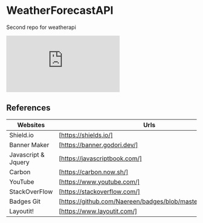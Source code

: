 # WeatherForecastAPI
Second repo for weatherapi

![banner](https://img.shields.io/github/languages/code-size/TimothyLai1121/Daily-Planner-Day.js)

## References

| Websites            | Urls                                                      |
| ------------------- | --------------------------------------------------------- |
| Shield.io           | [https://shields.io/]                                     |
| Banner Maker        | [https://banner.godori.dev/]                              |
| Javascript & Jquery | [https://javascriptbook.com/]                             |
| Carbon              | [https://carbon.now.sh/]                                  |
| YouTube             | [https://www.youtube.com/]                                |
| StackOverFlow       | [https://stackoverflow.com/]                              |
| Badges Git          | [https://github.com/Naereen/badges/blob/master/README.md] |
| Layoutit!           | [https://www.layoutit.com/]                               |
